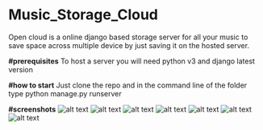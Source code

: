 # Music_Storage_Cloud
Open cloud is a online django based storage server for all your music to save space across multiple device by just saving it on the hosted server.



**#prerequisites**
 To host a server you will need python v3 and django latest version



**#how to start**
 Just clone the repo and in the command line of the folder type
 python manage.py runserver


**#screenshots**
![alt text](https://github.com/ayush1999guptA/Open_Cloud/blob/master/ScreenShots/loginpage.png)
![alt text](https://github.com/ayush1999guptA/Open_Cloud/blob/master/ScreenShots/Register_Screen.png)
![alt text](https://github.com/ayush1999guptA/Open_Cloud/blob/master/ScreenShots/Main%20Screen.png)
![alt text](https://github.com/ayush1999guptA/Open_Cloud/blob/master/ScreenShots/Album-Detail.png)
![alt text](https://github.com/ayush1999guptA/Open_Cloud/blob/master/ScreenShots/song-index.png)
![alt text](https://github.com/ayush1999guptA/Open_Cloud/blob/master/ScreenShots/Add-album.png)
![alt text](https://github.com/ayush1999guptA/Open_Cloud/blob/master/ScreenShots/add-song.png)
